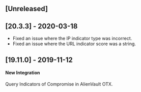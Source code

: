 ## [Unreleased]


## [20.3.3] - 2020-03-18
 - Fixed an issue where the IP indicator type was incorrect.
 - Fixed an issue where the URL indicator score was a string.

## [19.11.0] - 2019-11-12
#### New Integration
Query Indicators of Compromise in AlienVault OTX.
